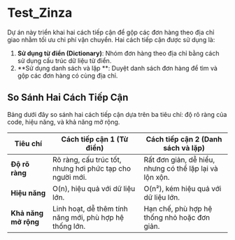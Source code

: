 # Test_Zinza
Dự án này triển khai hai cách tiếp cận để gộp các đơn hàng theo địa chỉ giao nhằm tối ưu chi phí vận chuyển. Hai cách tiếp cận được sử dụng là:

1. **Sử dụng từ điển (Dictionary)**: Nhóm đơn hàng theo địa chỉ bằng cách sử dụng cấu trúc dữ liệu từ điển.
2. **Sử dụng danh sách và lặp **: Duyệt danh sách đơn hàng để tìm và gộp các đơn hàng có cùng địa chỉ.

## So Sánh Hai Cách Tiếp Cận

Bảng dưới đây so sánh hai cách tiếp cận dựa trên ba tiêu chí: độ rõ ràng của code, hiệu năng, và khả năng mở rộng.

| Tiêu chí             | Cách tiếp cận 1 (Từ điển)                                      | Cách tiếp cận 2 (Danh sách và lặp)                          |
|---------------------|-------------------------------------------------------------|-----------------------------------------------------------|
| **Độ rõ ràng**      | Rõ ràng, cấu trúc tốt, nhưng hơi phức tạp cho người mới.     | Rất đơn giản, dễ hiểu, nhưng có thể lặp lại và lộn xộn.    |
| **Hiệu năng**       | O(n), hiệu quả với dữ liệu lớn.                             | O(n²), kém hiệu quả với dữ liệu lớn.                      |
| **Khả năng mở rộng**| Linh hoạt, dễ thêm tính năng mới, phù hợp hệ thống lớn.      | Hạn chế, phù hợp hệ thống nhỏ hoặc đơn giản.               |
